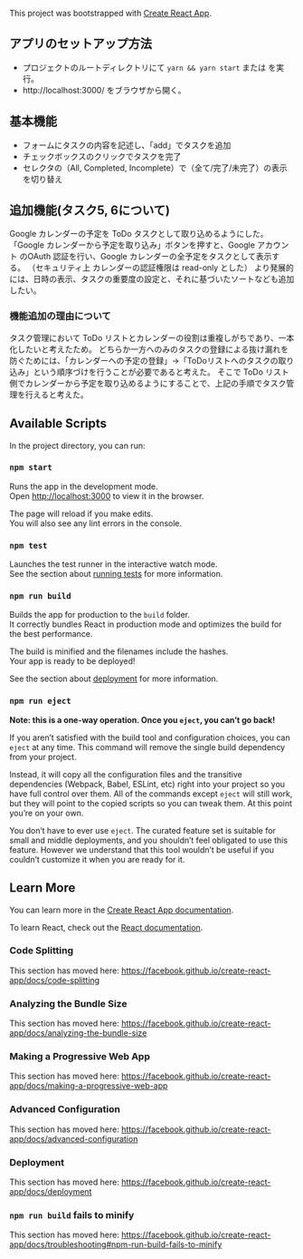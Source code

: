 This project was bootstrapped with [Create React App](https://github.com/facebook/create-react-app).

## アプリのセットアップ方法

 - プロジェクトのルートディレクトリにて `yarn && yarn start` または を実行。
 - http://localhost:3000/ をブラウザから開く。

## 基本機能

- フォームにタスクの内容を記述し、「add」でタスクを追加
- チェックボックスのクリックでタスクを完了
- セレクタの（All, Completed, Incomplete）で（全て/完了/未完了）の表示を切り替え

## 追加機能(タスク5, 6について)

Google カレンダーの予定を ToDo タスクとして取り込めるようにした。
「Google カレンダーから予定を取り込み」ボタンを押すと、Google アカウント のOAuth 認証を行い、Google カレンダーの全予定をタスクとして表示する。
（セキュリティ上 カレンダーの認証権限は read-only とした）
より発展的には、日時の表示、タスクの重要度の設定と、それに基づいたソートなども追加したい。

### 機能追加の理由について

タスク管理において ToDo リストとカレンダーの役割は重複しがちであり、一本化したいと考えたため。
どちらか一方へのみのタスクの登録による抜け漏れを防ぐためには、「カレンダーへの予定の登録」->「ToDoリストへのタスクの取り込み」という順序づけを行うことが必要であると考えた。
そこで ToDo リスト側でカレンダーから予定を取り込めるようにすることで、上記の手順でタスク管理を行えると考えた。

## Available Scripts

In the project directory, you can run:

### `npm start`

Runs the app in the development mode.<br>
Open [http://localhost:3000](http://localhost:3000) to view it in the browser.

The page will reload if you make edits.<br>
You will also see any lint errors in the console.

### `npm test`

Launches the test runner in the interactive watch mode.<br>
See the section about [running tests](https://facebook.github.io/create-react-app/docs/running-tests) for more information.

### `npm run build`

Builds the app for production to the `build` folder.<br>
It correctly bundles React in production mode and optimizes the build for the best performance.

The build is minified and the filenames include the hashes.<br>
Your app is ready to be deployed!

See the section about [deployment](https://facebook.github.io/create-react-app/docs/deployment) for more information.

### `npm run eject`

**Note: this is a one-way operation. Once you `eject`, you can’t go back!**

If you aren’t satisfied with the build tool and configuration choices, you can `eject` at any time. This command will remove the single build dependency from your project.

Instead, it will copy all the configuration files and the transitive dependencies (Webpack, Babel, ESLint, etc) right into your project so you have full control over them. All of the commands except `eject` will still work, but they will point to the copied scripts so you can tweak them. At this point you’re on your own.

You don’t have to ever use `eject`. The curated feature set is suitable for small and middle deployments, and you shouldn’t feel obligated to use this feature. However we understand that this tool wouldn’t be useful if you couldn’t customize it when you are ready for it.

## Learn More

You can learn more in the [Create React App documentation](https://facebook.github.io/create-react-app/docs/getting-started).

To learn React, check out the [React documentation](https://reactjs.org/).

### Code Splitting

This section has moved here: https://facebook.github.io/create-react-app/docs/code-splitting

### Analyzing the Bundle Size

This section has moved here: https://facebook.github.io/create-react-app/docs/analyzing-the-bundle-size

### Making a Progressive Web App

This section has moved here: https://facebook.github.io/create-react-app/docs/making-a-progressive-web-app

### Advanced Configuration

This section has moved here: https://facebook.github.io/create-react-app/docs/advanced-configuration

### Deployment

This section has moved here: https://facebook.github.io/create-react-app/docs/deployment

### `npm run build` fails to minify

This section has moved here: https://facebook.github.io/create-react-app/docs/troubleshooting#npm-run-build-fails-to-minify
